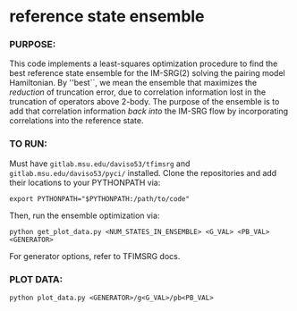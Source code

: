 # reference state ensemble

### PURPOSE:

This code implements a least-squares optimization procedure to find the best reference state ensemble for the IM-SRG(2) solving the pairing model Hamiltonian. By ''best``, we mean the ensemble that maximizes the *reduction* of truncation error, due to correlation information lost in the truncation of operators above 2-body. The purpose of the ensemble is to add that correlation information *back into* the IM-SRG flow by incorporating correlations into the reference state.

### TO RUN:

Must have `gitlab.msu.edu/daviso53/tfimsrg` and `gitlab.msu.edu/daviso53/pyci/` installed. Clone the repositories and add their locations to your PYTHONPATH via:

`export PYTHONPATH="$PYTHONPATH:/path/to/code"`

Then, run the ensemble optimization via:

`python get_plot_data.py <NUM_STATES_IN_ENSEMBLE> <G_VAL> <PB_VAL> <GENERATOR>`

For generator options, refer to TFIMSRG docs.

### PLOT DATA:

`python plot_data.py <GENERATOR>/g<G_VAL>/pb<PB_VAL>`

